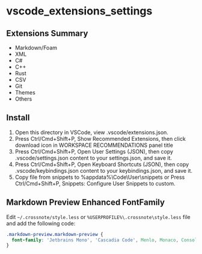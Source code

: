 # vscode_extensions_settings

## Extensions Summary

- Markdown/Foam
- XML
- C#
- C++
- Rust
- CSV
- Git
- Themes
- Others

## Install

1. Open this directory in VSCode, view .vscode/extensions.json.
2. Press Ctrl/Cmd+Shift+P, Show Recommended Extensions, then click download icon in WORKSPACE RECOMMENDATIONS panel title
3. Press Ctrl/Cmd+Shift+P, Open User Settings (JSON), then copy .vscode/settings.json content to your settings.json, and save it.
4. Press Ctrl/Cmd+Shift+P, Open Keyboard Shortcuts (JSON), then copy .vscode/keybindings.json content to your keybindings.json, and save it.
5. Copy file from snippets to %appdata%\Code\User\snippets or Press Ctrl/Cmd+Shift+P, Snippets: Configure User Snippets to custom.

## Markdown Preview Enhanced FontFamily

Edit `~/.crossnote/style.less` or `%USERPROFILE%\.crossnote\style.less` file and add the following code:

```css
.markdown-preview.markdown-preview {
  font-family: 'Jetbrains Mono', 'Cascadia Code', Menlo, Monaco, Consolas, 'Courier New', 'LXGW WenKai Mono', 'WenJin Mincho Plane 3', 'WenJin Mincho Plane 2', 'WenJin Mincho Plane 0', monospace;
}
```
